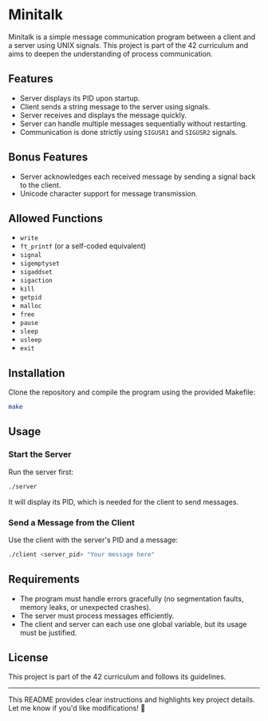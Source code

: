 # Minitalk

Minitalk is a simple message communication program between a client and a server using UNIX signals. This project is part of the 42 curriculum and aims to deepen the understanding of process communication.

## Features
- Server displays its PID upon startup.
- Client sends a string message to the server using signals.
- Server receives and displays the message quickly.
- Server can handle multiple messages sequentially without restarting.
- Communication is done strictly using `SIGUSR1` and `SIGUSR2` signals.

## Bonus Features
- Server acknowledges each received message by sending a signal back to the client.
- Unicode character support for message transmission.

## Allowed Functions
- `write`
- `ft_printf` (or a self-coded equivalent)
- `signal`
- `sigemptyset`
- `sigaddset`
- `sigaction`
- `kill`
- `getpid`
- `malloc`
- `free`
- `pause`
- `sleep`
- `usleep`
- `exit`

## Installation
Clone the repository and compile the program using the provided Makefile:
```sh
make
```

## Usage
### Start the Server
Run the server first:
```sh
./server
```
It will display its PID, which is needed for the client to send messages.

### Send a Message from the Client
Use the client with the server's PID and a message:
```sh
./client <server_pid> "Your message here"
```

## Requirements
- The program must handle errors gracefully (no segmentation faults, memory leaks, or unexpected crashes).
- The server must process messages efficiently.
- The client and server can each use one global variable, but its usage must be justified.

## License
This project is part of the 42 curriculum and follows its guidelines.

---
This README provides clear instructions and highlights key project details. Let me know if you'd like modifications! 🚀


